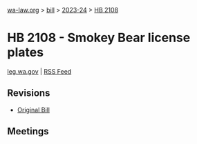 [wa-law.org](/) > [bill](/bill/) > [2023-24](/bill/2023-24/) > [HB 2108](/bill/2023-24/hb/2108/)

# HB 2108 - Smokey Bear license plates
[leg.wa.gov](https://app.leg.wa.gov/billsummary?BillNumber=2108&Year=2023&Initiative=false) | [RSS Feed](./rss.xml)

## Revisions
* [Original Bill](1/)

## Meetings